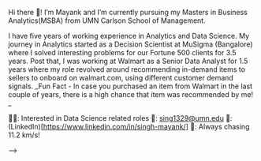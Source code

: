 Hi there 🙌! 
I’m Mayank and I’m currently pursuing my Masters in Business Analytics(MSBA) from UMN Carlson School of Management. 

I have five years of working experience in Analytics and Data Science. My journey in Analytics started as a Decision Scientist at MuSigma (Bangalore) where I solved interesting problems for our Fortune 500 clients for 3.5 years. Post that, I was working at Walmart as a Senior Data Analyst for 1.5 years where my role revolved around recommending in-demand items to sellers to onboard on walmart.com, using different customer demand signals. _Fun Fact - In case you purchased an item from Walmart in the last couple of years, there is a high chance that item was recommended by me! _

👨‍💼: Interested in Data Science related roles
📧: sing1329@umn.edu
🤝: (LinkedIn)[https://www.linkedin.com/in/singh-mayank/]
🥷: Always chasing 11.2 km/s!

 
-->
